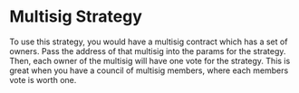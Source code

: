 # Multisig Strategy

To use this strategy, you would have a multisig contract which has a set of owners. Pass the
address of that multisig into the params for the strategy. Then, each owner of the multisig will
have one vote for the strategy. This is great when you have a council of multisig members, where
each members vote is worth one.